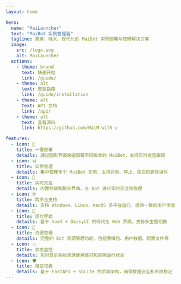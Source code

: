 ```yaml
---
layout: home

hero:
  name: "MaiLauncher"
  text: "MaiBot 实例管理器"
  tagline: 简单、强大、现代化的 MaiBot 实例部署与管理解决方案
  image:
    src: /logo.svg
    alt: MaiLauncher
  actions:
    - theme: brand
      text: 快速开始
      link: /guide/
    - theme: alt
      text: 安装指南
      link: /guide/installation
    - theme: alt
      text: API 文档
      link: /api/
    - theme: alt
      text: 查看源码
      link: https://github.com/MaiM-with-u

features:
  - icon: 🚀
    title: 一键部署
    details: 通过图形界面快速部署不同版本的 MaiBot，支持实时进度跟踪
  - icon: 📊
    title: 实例管理
    details: 集中管理多个 MaiBot 实例，支持启动、停止、重启和删除操作
  - icon: 💬
    title: 实时交互
    details: 内置终端和聊天界面，与 Bot 进行实时交互和管理
  - icon: 🌐
    title: 跨平台支持
    details: 支持 Windows、Linux、macOS 多平台运行，提供一致的用户体验
  - icon: 📱
    title: 现代界面
    details: 基于 Vue3 + DaisyUI 的现代化 Web 界面，支持多主题切换
  - icon: 🔧
    title: 资源管理
    details: 完整的 Bot 资源管理功能，包括表情包、用户数据、配置文件等
  - icon: 📈
    title: 状态监控
    details: 实时显示系统资源使用情况和实例运行状态
  - icon: 🛡️
    title: 稳定可靠
    details: 基于 FastAPI + SQLite 的后端架构，确保数据安全和系统稳定
---
```

